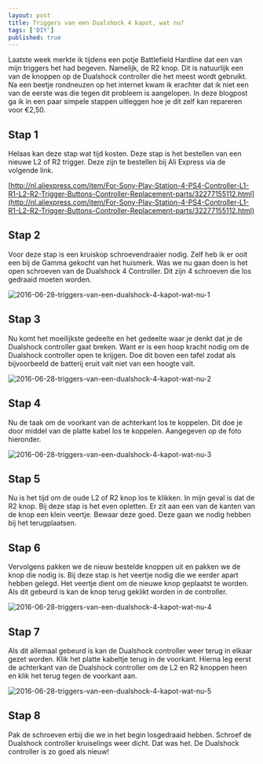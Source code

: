 ```yaml
---
layout: post
title: Triggers van een Dualshock 4 kapot, wat nu?
tags: ['DIY']
published: true
---
```


Laatste week merkte ik tijdens een potje Battlefield Hardline dat een van mijn triggers het had begeven. Namelijk, de R2 knop. Dit is natuurlijk een van de knoppen op de Dualshock controller die het meest wordt gebruikt. Na een beetje rondneuzen op het internet kwam ik erachter dat ik niet een van de eerste was die tegen dit probleem is aangelopen. In deze blogpost ga ik in een paar simpele stappen uitleggen hoe je dit zelf kan repareren voor €2,50.

## Stap 1

Helaas kan deze stap wat tijd kosten. Deze stap is het bestellen van een nieuwe L2 of R2 trigger. Deze zijn te bestellen bij Ali Express via de volgende link.

[http://nl.aliexpress.com/item/For-Sony-Play-Station-4-PS4-Controller-L1-R1-L2-R2-Trigger-Buttons-Controller-Replacement-parts/32277155112.html](http://nl.aliexpress.com/item/For-Sony-Play-Station-4-PS4-Controller-L1-R1-L2-R2-Trigger-Buttons-Controller-Replacement-parts/32277155112.html)

## Stap 2

Voor deze stap is een kruiskop schroevendraaier nodig. Zelf heb ik er ooit een bij de Gamma gekocht van het huismerk. Was we nu gaan doen is het open schroeven van de Dualshock 4 Controller. Dit zijn 4 schroeven die los gedraaid moeten worden.

![2016-06-28-triggers-van-een-dualshock-4-kapot-wat-nu-1](/assets/img/2016-06-28-triggers-van-een-dualshock-4-kapot-wat-nu-1.jpg)

## Stap 3

Nu komt het moeilijkste gedeelte en het gedeelte waar je denkt dat je de Dualshock controller gaat breken. Want er is een hoop kracht nodig om de Dualshock controller open te krijgen. Doe dit boven een tafel zodat als bijvoorbeeld de batterij eruit valt niet van een hoogte valt. 

![2016-06-28-triggers-van-een-dualshock-4-kapot-wat-nu-2](/assets/img/2016-06-28-triggers-van-een-dualshock-4-kapot-wat-nu-2.jpg)

## Stap 4

Nu de taak om de voorkant van de achterkant los te koppelen. Dit doe je door middel van de platte kabel los te koppelen. Aangegeven op de foto hieronder.

![2016-06-28-triggers-van-een-dualshock-4-kapot-wat-nu-3](/assets/img/2016-06-28-triggers-van-een-dualshock-4-kapot-wat-nu-3.jpg)

## Stap 5

Nu is het tijd om de oude L2 of R2 knop los te klikken. In mijn geval is dat de R2 knop. Bij deze stap is het even opletten. Er zit aan een van de kanten van de knop een klein veertje. Bewaar deze goed. Deze gaan we nodig hebben bij het terugplaatsen.

## Stap 6

Vervolgens pakken we de nieuw bestelde knoppen uit en pakken we de knop die nodig is. Bij deze stap is het veertje nodig die we eerder apart hebben gelegd. Het veertje dient om de nieuwe knop geplaatst te worden. Als dit gebeurd is kan de knop terug geklikt worden in de controller.

![2016-06-28-triggers-van-een-dualshock-4-kapot-wat-nu-4](/assets/img/2016-06-28-triggers-van-een-dualshock-4-kapot-wat-nu-4.jpg)

## Stap 7

Als dit allemaal gebeurd is kan de Dualshock controller weer terug in elkaar gezet worden. Klik het platte kabeltje terug in de voorkant. Hierna leg eerst de achterkant van de Dualshock controller om de L2 en R2 knoppen heen en klik het terug tegen de voorkant aan.

![2016-06-28-triggers-van-een-dualshock-4-kapot-wat-nu-5](/assets/img/2016-06-28-triggers-van-een-dualshock-4-kapot-wat-nu-5.jpg)

## Stap 8

Pak de schroeven erbij die we in het begin losgedraaid hebben. Schroef de Dualshock controller kruiselings weer dicht. Dat was het. De Dualshock controller is zo goed als nieuw!
